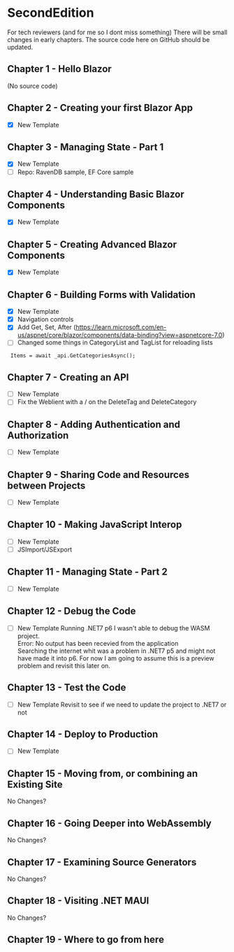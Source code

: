 # SecondEdition

For tech reviewers (and for me so I dont miss something)
There will be small changes in early chapters.
The source code here on GitHub should be updated.

## Chapter 1 - Hello Blazor
(No source code)

## Chapter 2 - Creating your first Blazor App 
- [x] New Template

## Chapter 3 - Managing State - Part 1 
- [x] New Template
- [ ] Repo: RavenDB sample, EF Core sample

## Chapter 4 - Understanding Basic Blazor Components 
- [x] New Template

## Chapter 5 - Creating Advanced Blazor Components 
- [x] New Template

## Chapter 6 - Building Forms with Validation
- [x] New Template
- [x] Navigation controls
- [x] Add Get, Set, After (https://learn.microsoft.com/en-us/aspnet/core/blazor/components/data-binding?view=aspnetcore-7.0)
- [ ] Changed some things in CategoryList and TagList for reloading lists
```
 Items = await _api.GetCategoriesAsync();
```

## Chapter 7 - Creating an API
- [ ] New Template
- [ ] Fix the Weblient with a / on the DeleteTag and DeleteCategory

## Chapter 8 - Adding Authentication and Authorization
- [ ] New Template

## Chapter 9 - Sharing Code and Resources between Projects
- [ ] New Template

## Chapter 10 - Making JavaScript Interop
- [ ] New Template
- [ ] JSImport/JSExport

## Chapter 11 - Managing State - Part 2
- [ ] New Template

## Chapter 12 - Debug the Code
- [ ] New Template
Running .NET7 p6 I wasn't able to debug the WASM project.  
Error: No output has been recevied from the application  
Searching the internet whit was a problem in .NET7 p5 and might not have made it into p6.
For now I am going to assume this is a preview problem and revisit this later on.

## Chapter 13 - Test the Code
- [ ] New Template
Revisit to see if we need to update the project to .NET7 or not

## Chapter 14 - Deploy to Production
- [ ] New Template

## Chapter 15 - Moving from, or combining an Existing Site 
No Changes?

## Chapter 16 - Going Deeper into WebAssembly
No Changes?

## Chapter 17 - Examining Source Generators
No Changes?

## Chapter 18 - Visiting .NET MAUI
No Changes?

## Chapter 19 - Where to go from here

